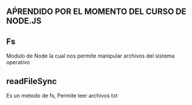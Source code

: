 AṔRENDIDO POR EL MOMENTO DEL CURSO DE NODE.JS
---------------------------------------------


Fs
--
Modulo de Node la cual nos permite manipular archivos del sistema operativo

readFileSync
------------
Es un metodo de fs, Permite leer archivos txt 

